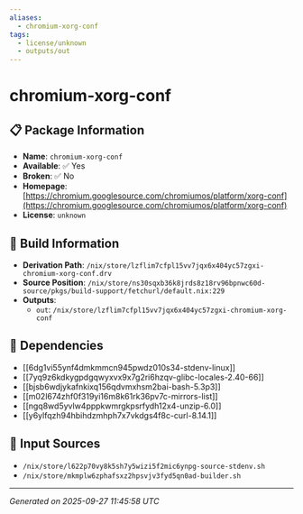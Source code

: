 ```yaml
---
aliases:
  - chromium-xorg-conf
tags:
  - license/unknown
  - outputs/out
---
```


# chromium-xorg-conf

## 📋 Package Information

- **Name**: `chromium-xorg-conf`
- **Available**: ✅ Yes
- **Broken**: ✅ No
- **Homepage**: [https://chromium.googlesource.com/chromiumos/platform/xorg-conf](https://chromium.googlesource.com/chromiumos/platform/xorg-conf)
- **License**: `unknown`

## 🔧 Build Information

- **Derivation Path**: `/nix/store/lzflim7cfpl15vv7jqx6x404yc57zgxi-chromium-xorg-conf.drv`
- **Source Position**: `/nix/store/ns30sqxb36k8jrds8z18rv96bpnwc60d-source/pkgs/build-support/fetchurl/default.nix:229`
- **Outputs**:
  - `out`:  `/nix/store/lzflim7cfpl15vv7jqx6x404yc57zgxi-chromium-xorg-conf`

## 🔗 Dependencies

- [[6dg1vi55ynf4dmkmmcn945pwdz010s34-stdenv-linux]]
- [[7yq9z6kdkygpdgqwyxvx9x7g2ri6hzqv-glibc-locales-2.40-66]]
- [[bjsb6wdjykafnkixq156qdvmxhsm2bai-bash-5.3p3]]
- [[m02l674zhf0f319yi16m8k61rk36pv7c-mirrors-list]]
- [[ngq8wd5yvlw4pppkwmrgkpsrfydh12x4-unzip-6.0]]
- [[y6ylfqzh94hbihdzmhph7x7vkdgs4f8c-curl-8.14.1]]

## 📁 Input Sources

- `/nix/store/l622p70vy8k5sh7y5wizi5f2mic6ynpg-source-stdenv.sh`
- `/nix/store/mkmplw6zphafsxz2hpsvjv3fyd5qn0ad-builder.sh`

---
*Generated on 2025-09-27 11:45:58 UTC*

